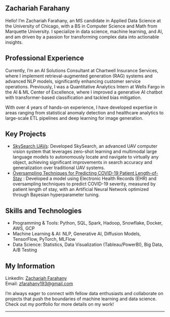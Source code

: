 Zachariah Farahany
---

Hello! I’m Zachariah Farahany, an MS candidate in Applied Data Science at the University of Chicago, with a BS in Computer Science and Math from Marquette University. I specialize in data science, machine learning, and AI, and am driven by a passion for transforming complex data into actionable insights.

## Professional Experience

Currently, I’m an AI Solutions Consultant at Chartwell Insurance Services, where I implement retrieval-augmented generation (RAG) systems and advanced NLP models, significantly enhancing customer service operations. Previously, I was a Quantitative Analytics Intern at Wells Fargo in the AI & ML Center of Excellence, where I improved a generative AI chatbot with transformer-based classification and tackled bias mitigation.

With over 4 years of hands-on experience, I have developed expertise in areas ranging from statistical anomaly detection and healthcare analytics to large-scale ETL pipelines and deep learning for image generation.

## Key Projects

- [SkySearch UAVs](https://github.com/duncancalvert/SkySearch): Developed SkySearch, an advanced UAV computer vision system that leverages zero-shot learning and multimodal large language models to autonomously locate and navigate to virtually any object, achieving significant improvements in search accuracy and generalization over traditional UAV systems.
- [Oversampling Techniques for Predicting COVID-19 Patient Length-of-Stay](https://github.com/ZachFara/Oversampling-Techniques-for-Predicting-COVID-19-Patient-Length-of-Stay) : Developed a model using Electronic Health Records (EHR) and oversampling techniques to predict COVID-19 severity, measured by patient length of stay, with an Artificial Neural Network optimized through Bayesian hyperparameter tuning.

## Skills and Technologies

- Programming & Tools: Python, SQL, Spark, Hadoop, Snowflake, Docker, AWS, GCP
- Machine Learning & AI: NLP, Generative AI, Diffusion Models, TensorFlow, PyTorch, MLFlow
- Data Science: Statistics, Data Visualization (Tableau/PowerBI), Big Data, A/B Testing
 
## My Information
LinkedIn: [Zachariah Farahany](https://www.linkedin.com/in/zach-farahany-3818aa1bb/)  
Email: zfarahany193@gmail.com

I’m always eager to connect with fellow data enthusiasts and collaborate on projects that push the boundaries of machine learning and data science. Check out my portfolio for more details on my work!

---
